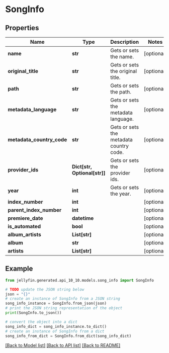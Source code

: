 # SongInfo


## Properties

Name | Type | Description | Notes
------------ | ------------- | ------------- | -------------
**name** | **str** | Gets or sets the name. | [optional] 
**original_title** | **str** | Gets or sets the original title. | [optional] 
**path** | **str** | Gets or sets the path. | [optional] 
**metadata_language** | **str** | Gets or sets the metadata language. | [optional] 
**metadata_country_code** | **str** | Gets or sets the metadata country code. | [optional] 
**provider_ids** | **Dict[str, Optional[str]]** | Gets or sets the provider ids. | [optional] 
**year** | **int** | Gets or sets the year. | [optional] 
**index_number** | **int** |  | [optional] 
**parent_index_number** | **int** |  | [optional] 
**premiere_date** | **datetime** |  | [optional] 
**is_automated** | **bool** |  | [optional] 
**album_artists** | **List[str]** |  | [optional] 
**album** | **str** |  | [optional] 
**artists** | **List[str]** |  | [optional] 

## Example

```python
from jellyfin.generated.api_10_10.models.song_info import SongInfo

# TODO update the JSON string below
json = "{}"
# create an instance of SongInfo from a JSON string
song_info_instance = SongInfo.from_json(json)
# print the JSON string representation of the object
print(SongInfo.to_json())

# convert the object into a dict
song_info_dict = song_info_instance.to_dict()
# create an instance of SongInfo from a dict
song_info_from_dict = SongInfo.from_dict(song_info_dict)
```
[[Back to Model list]](../README.md#documentation-for-models) [[Back to API list]](../README.md#documentation-for-api-endpoints) [[Back to README]](../README.md)


